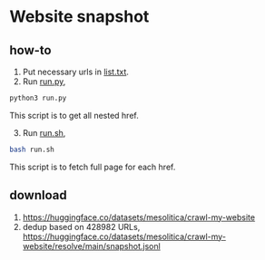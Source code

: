 # Website snapshot

## how-to

1. Put necessary urls in [list.txt](list.txt).
2. Run [run.py](run.py),

```bash
python3 run.py
```

This script is to get all nested href.

3. Run [run.sh](run.sh),

```bash
bash run.sh
```

This script is to fetch full page for each href.

## download

1. https://huggingface.co/datasets/mesolitica/crawl-my-website
2. dedup based on 428982 URLs, https://huggingface.co/datasets/mesolitica/crawl-my-website/resolve/main/snapshot.jsonl